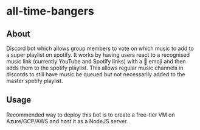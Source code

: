 # all-time-bangers

## About

Discord bot which allows group members to vote on which music to add to a super playlist on spotify. It works by having users react to a recognised music
link (currently YouTube and Spotify links) with a 🐐 emoji and then
adds them to the spotify playlist. This allows regular music channels
in discords to still have music be queued but not necessarily added to
the master spotify playlist.

## Usage

Recommended way to deploy this bot is to create a free-tier VM
on Azure/GCP/AWS and host it as a NodeJS server.